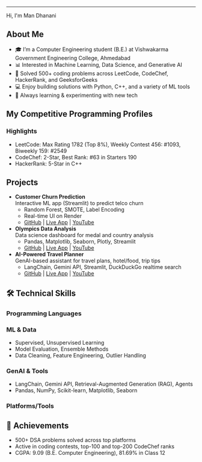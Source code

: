 
---
Hi, I'm Man Dhanani 

  



 
 


##  About Me




- 🎓 I’m a Computer Engineering student (B.E.) at Vishwakarma Government Engineering College, Ahmedabad
- 📊 Interested in Machine Learning, Data Science, and Generative AI
- 🏅 Solved 500+ coding problems across LeetCode, CodeChef, HackerRank, and GeeksforGeeks
- 💻 Enjoy building solutions with Python, C++, and a variety of ML tools
- 🚀 Always learning & experimenting with new tech

##  My Competitive Programming Profiles








### Highlights

- LeetCode: Max Rating 1782 (Top 8%), Weekly Contest 456: #1093, Biweekly 159: #2549
- CodeChef: 2-Star, Best Rank: #63 in Starters 190
- HackerRank: 5-Star in C++

##  Projects

- **Customer Churn Prediction**  
  Interactive ML app (Streamlit) to predict telco churn  
  - Random Forest, SMOTE, Label Encoding  
  - Real-time UI on Render  
  - [GitHub](#) | [Live App](#) | [YouTube](#)
- **Olympics Data Analysis**  
  Data science dashboard for medal and country analysis  
  - Pandas, Matplotlib, Seaborn, Plotly, Streamlit  
  - [GitHub](#) | [Live App](#) | [YouTube](#)
- **AI-Powered Travel Planner**  
  GenAI-based assistant for travel plans, hotel/food, trip tips  
  - LangChain, Gemini API, Streamlit, DuckDuckGo realtime search  
  - [GitHub](#) | [Live App](#) | [YouTube](#)

## 🛠 Technical Skills

### Programming Languages


  
  
  
  


### ML & Data

- Supervised, Unsupervised Learning
- Model Evaluation, Ensemble Methods
- Data Cleaning, Feature Engineering, Outlier Handling

### GenAI & Tools

- LangChain, Gemini API, Retrieval-Augmented Generation (RAG), Agents
- Pandas, NumPy, Scikit-learn, Matplotlib, Seaborn

### Platforms/Tools


  
  
  
  


## 🌱 Achievements

- 500+ DSA problems solved across top platforms
- Active in coding contests, top-100 and top-200 CodeChef ranks
- CGPA: 9.09 (B.E. Computer Engineering), 81.69% in Class 12
